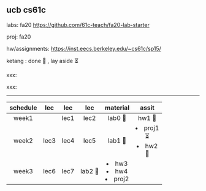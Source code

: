 ucb cs61c
---
labs: fa20 https://github.com/61c-teach/fa20-lab-starter

proj: fa20

hw/assignments: https://inst.eecs.berkeley.edu/~cs61c/sp15/

ketang : done 🏁 ,  lay aside ⏳

xxx:

xxx: 

---
|schedule|lec|lec|lec|material|assit|
|:-:|:-:|:-:|:-:|:-:|:-:|
|week1||lec1|lec2|lab0 🏁 |hw1 🏁|
|week2|lec3|lec4|lec5|lab1 🏁|<li>proj1</li> ⏳ <li>hw2</li> 🏁|
|week3|lec6|lec7|lab2 🏁 | <li>hw3</li> <li>hw4</li> <li>proj2</li> |


